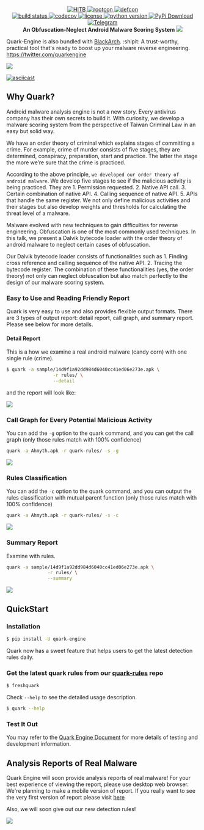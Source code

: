 <p align="center">
    <a href="https://conference.hitb.org/hitb-lockdown002/">
        <img alt="HITB" src="https://img.shields.io/badge/HITB-Lockdown%20002-red">
    </a>
    <a href="https://www.rootcon.org/html/recoverymode/talks">
        <img alt="rootcon" src="https://img.shields.io/badge/ROOTCON-2020-orange">
    </a>
    <a href="https://www.blueteamvillage.org/">
        <img alt="defcon" src="https://img.shields.io/badge/DEFCON%2028-BTV-blue">
    </a><br>
    <a href="https://travis-ci.org/quark-engine/quark-engine.svg?branch=master">
        <img alt="build status" src="https://travis-ci.org/quark-engine/quark-engine.svg?branch=master">
    </a>
    <a href="https://codecov.io/gh/quark-engine/quark-engine">
        <img alt="codecov" src="https://codecov.io/gh/quark-engine/quark-engine/branch/master/graph/badge.svg">
    </a>
    <a href="https://github.com/18z/quark-rules/blob/master/LICENSE">
        <img alt="license" src="https://img.shields.io/badge/License-GPLv3-blue.svg">
    </a>
    <a href="https://www.python.org/downloads/release/python-360/">
        <img alt="python version" src="https://img.shields.io/badge/python-3.8-blue.svg">
    </a>
    <a href="https://pypi.org/project/quark-engine/">
        <img alt="PyPi Download" src="https://pepy.tech/badge/quark-engine">
    </a><br>
    <a href="https://t.me/joinchat/HrOyhhipvoFjOYc7mc941w">
        <img alt="Telegram" src="https://img.shields.io/badge/telegram-eff?logo=telegram">
    </a><br>
    <b> An Obfuscation-Neglect Android Malware Scoring System</b>
    <img src="https://i.imgur.com/8GwkWei.png"/>
</p>


Quark-Engine is also bundled with [BlackArch](https://blackarch.org/mobile.html).
:shipit:  A trust-worthy, practical tool that's ready to boost up your malware reverse engineering. https://twitter.com/quarkengine

<img src="https://i.imgur.com/nz4m8kr.png"/>

[![asciicast](https://asciinema.org/a/376166.svg)](https://asciinema.org/a/376166)

## Why Quark?

Android malware analysis engine is not a new story. Every antivirus company has their own secrets to build it. With curiosity, we develop a malware scoring system from the perspective of Taiwan Criminal Law in an easy but solid way.

We have an order theory of criminal which explains stages of committing a crime. For example, crime of murder consists of five stages, they are determined, conspiracy, preparation, start and practice. The latter the stage the more we’re sure that the crime is practiced.

According to the above principle, ```we developed our order theory of android malware```. We develop five stages to see if the malicious activity is being practiced. They are 1. Permission requested. 2. Native API call. 3. Certain combination of native API. 4. Calling sequence of native API. 5. APIs that handle the same register. We not only define malicious activities and their stages but also develop weights and thresholds for calculating the threat level of a malware.

Malware evolved with new techniques to gain difficulties for reverse engineering. Obfuscation is one of the most commonly used techniques. In this talk, we present a Dalvik bytecode loader with the order theory of android malware to neglect certain cases of obfuscation.

Our Dalvik bytecode loader consists of functionalities such as 1. Finding cross reference and calling sequence of the native API. 2. Tracing the bytecode register. The combination of these functionalities (yes, the order theory) not only can neglect obfuscation but also match perfectly to the design of our malware scoring system.

### Easy to Use and Reading Friendly Report

Quark is very easy to use and also provides flexible output formats. There are 3 types of output report: detail report, call graph, and summary report. Please see below for more details.


#### Detail Report

This is a how we examine a real android malware (candy corn) with one single rule (crime).

```bash
$ quark -a sample/14d9f1a92dd984d6040cc41ed06e273e.apk \
                 -r rules/ \
                 --detail
```

and the report will look like:

<img src="https://i.imgur.com/TFle3dL.png"/>

### Call Graph for Every Potential Malicious Activity
You can add the `-g` option to the quark command, and you can
get the call graph (only those rules match with 100% confidence)
```bash
quark -a Ahmyth.apk -r quark-rules/ -s -g
```
<img src="https://i.imgur.com/5xcrcdN.png"/>

### Rules Classification
You can add the `-c` option to the quark command, and you can
output the rules classification with mutual parent function (only those rules match with 100% confidence)
```bash
quark -a Ahmyth.apk -r quark-rules/ -s -c
```
<img src="https://i.imgur.com/YTK8V1x.png"/>

### Summary Report
Examine with rules.

```bash
quark -a sample/14d9f1a92dd984d6040cc41ed06e273e.apk \
               -r rules/ \
               --summary
```
<img src="https://i.imgur.com/kxPYeIO.png"/>

## QuickStart
### Installation

```bash
$ pip install -U quark-engine
```

Quark now has a sweet feature that helps users to get the latest detection rules daily.

### Get the latest quark rules from our [quark-rules](https://github.com/quark-engine/quark-rules) repo

```bash
$ freshquark
```

Check `--help` to see the detailed usage description.

```bash
$ quark --help
```

### Test It Out

You may refer to the [Quark Engine Document](https://quark-engine.readthedocs.io/en/latest/) for more details of testing and development information.

## Analysis Reports of Real Malware

Quark Engine will soon provide analysis reports of real malware! For your best experience of viewing the report, please use desktop web browser. We're planning to make a mobile version of report. If you really want to see the very first version of report please visit [here](https://quark-engine.github.io/reports/report_5751cfdf656f2a5ee021940c5448a77e5b921d1510d2abfa520a57d02c74821e0f5c2e4935bea2554c440072d32fc22bb8317a85dabbbc7c9cca9d1c077793c2.html)

Also, we will soon give out our new detection rules! 

![](https://i.imgur.com/Wi9mPtx.png)
